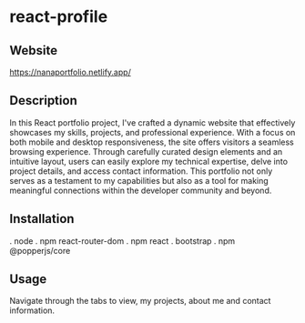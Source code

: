 # react-profile

## Website
https://nanaportfolio.netlify.app/




## Description


In this React portfolio project, I've crafted a dynamic website that effectively showcases my skills, projects, and professional experience. With a focus on both mobile and desktop responsiveness, the site offers visitors a seamless browsing experience. Through carefully curated design elements and an intuitive layout, users can easily explore my technical expertise, delve into project details, and access contact information. This portfolio not only serves as a testament to my capabilities but also as a tool for making meaningful connections within the developer community and beyond.






## Installation

. node
. npm react-router-dom
. npm react
. bootstrap
. npm @popperjs/core




## Usage

Navigate through the tabs to view, my projects, about me and contact information.
